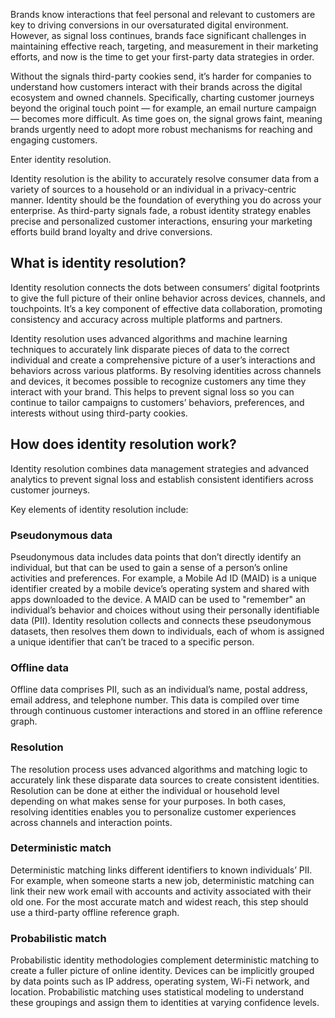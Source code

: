 Brands know interactions that feel personal and relevant to customers are key to driving conversions in our oversaturated digital environment. However, as signal loss continues, brands face significant challenges in maintaining effective reach, targeting, and measurement in their marketing efforts, and now is the time to get your first-party data strategies in order.

Without the signals third-party cookies send, it’s harder for companies to understand how customers interact with their brands across the digital ecosystem and owned channels. Specifically, charting customer journeys beyond the original touch point — for example, an email nurture campaign — becomes more difficult. As time goes on, the signal grows faint, meaning brands urgently need to adopt more robust mechanisms for reaching and engaging customers.

Enter identity resolution.

Identity resolution is the ability to accurately resolve consumer data from a variety of sources to a household or an individual in a privacy-centric manner. Identity should be the foundation of everything you do across your enterprise. As third-party signals fade, a robust identity strategy enables precise and personalized customer interactions, ensuring your marketing efforts build brand loyalty and drive conversions.

## What is identity resolution?

Identity resolution connects the dots between consumers’ digital footprints to give the full picture of their online behavior across devices, channels, and touchpoints. It’s a key component of effective data collaboration, promoting consistency and accuracy across multiple platforms and partners.

Identity resolution uses advanced algorithms and machine learning techniques to accurately link disparate pieces of data to the correct individual and create a comprehensive picture of a user’s interactions and behaviors across various platforms. By resolving identities across channels and devices, it becomes possible to recognize customers any time they interact with your brand. This helps to prevent signal loss so you can continue to tailor campaigns to customers’ behaviors, preferences, and interests without using third-party cookies.

## How does identity resolution work?

Identity resolution combines data management strategies and advanced analytics to prevent signal loss and establish consistent identifiers across customer journeys.

Key elements of identity resolution include:

### Pseudonymous data

Pseudonymous data includes data points that don’t directly identify an individual, but that can be used to gain a sense of a person’s online activities and preferences. For example, a Mobile Ad ID (MAID) is a unique identifier created by a mobile device’s operating system and shared with apps downloaded to the device. A MAID can be used to "remember" an individual’s behavior and choices without using their personally identifiable data (PII). Identity resolution collects and connects these pseudonymous datasets, then resolves them down to individuals, each of whom is assigned a unique identifier that can’t be traced to a specific person.

### Offline data

Offline data comprises PII, such as an individual’s name, postal address, email address, and telephone number. This data is compiled over time through continuous customer interactions and stored in an offline reference graph.

### Resolution

The resolution process uses advanced algorithms and matching logic to accurately link these disparate data sources to create consistent identities. Resolution can be done at either the individual or household level depending on what makes sense for your purposes. In both cases, resolving identities enables you to personalize customer experiences across channels and interaction points.

### Deterministic match

Deterministic matching links different identifiers to known individuals’ PII. For example, when someone starts a new job, deterministic matching can link their new work email with accounts and activity associated with their old one. For the most accurate match and widest reach, this step should use a third-party offline reference graph.

### Probabilistic match

Probabilistic identity methodologies complement deterministic matching to create a fuller picture of online identity. Devices can be implicitly grouped by data points such as IP address, operating system, Wi-Fi network, and location. Probabilistic matching uses statistical modeling to understand these groupings and assign them to identities at varying confidence levels.
